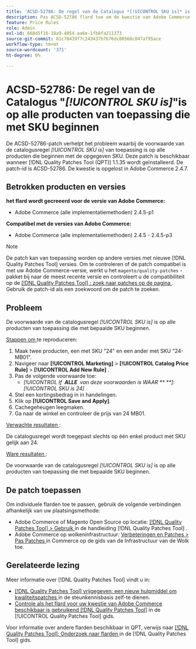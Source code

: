 ```yaml
---
title: 'ACSD-52786: De regel van de Catalogus *[!UICONTROL SKU is]* is op alle producten van toepassing die met SKU beginnen'
description: Pas ACSD-52786 flard toe om de kwestie van Adobe Commerce te bevestigen waar de voorwaarde van de catalogusregel *[!UICONTROL SKU is]* op alle producten van toepassing is die met bepaalde SKU beginnen.
feature: Price Rules
role: Admin
exl-id: 668d5f16-18a9-4054-aa6e-1fb8fa211373
source-git-commit: 81c78439f7c243437b7b76dc80560c847af95ace
workflow-type: tm+mt
source-wordcount: '371'
ht-degree: 0%

---
```


# ACSD-52786: De regel van de Catalogus &quot;*[!UICONTROL SKU is]*&quot;is op alle producten van toepassing die met SKU beginnen

De ACSD-52786-patch verhelpt het probleem waarbij de voorwaarde van de catalogusregel *[!UICONTROL SKU is]* van toepassing is op alle producten die beginnen met de opgegeven SKU. Deze patch is beschikbaar wanneer [!DNL Quality Patches Tool (QPT)] 1.1.35 wordt geïnstalleerd. De patch-id is ACSD-52786. De kwestie is opgelost in Adobe Commerce 2.4.7.

## Betrokken producten en versies

**het flard wordt gecreeerd voor de versie van Adobe Commerce:**

* Adobe Commerce (alle implementatiemethoden) 2.4.5-p1

**Compatibel met de versies van Adobe Commerce:**

* Adobe Commerce (alle implementatiemethoden) 2.4.5 - 2.4.5-p3

>[!NOTE]
>
>De patch kan van toepassing worden op andere versies met nieuwe [!DNL Quality Patches Tool] versies. Om te controleren of de patch compatibel is met uw Adobe Commerce-versie, werkt u het `magento/quality-patches` -pakket bij naar de meest recente versie en controleert u de compatibiliteit op de [[!DNL Quality Patches Tool] : zoek naar patches op de pagina ](https://experienceleague.adobe.com/tools/commerce-quality-patches/index.html) . Gebruik de patch-id als een zoekwoord om de patch te zoeken.

## Probleem

De voorwaarde van de catalogusregel *[!UICONTROL SKU is]* is op alle producten van toepassing die met bepaalde SKU beginnen.

<u> Stappen om </u> te reproduceren:

1. Maak twee producten, een met SKU &quot;24&quot; en een ander met SKU &quot;24-MB01&quot;.
1. Navigeer naar **[!UICONTROL Marketing]** > **[!UICONTROL Catalog Price Rule]** > **[!UICONTROL Add New Rule]** .
1. Pas de volgende voorwaarde toe:
   * *[!UICONTROL If **&#x200B; ALLE &#x200B;** van deze voorwaarden is WAAR **&#x200B; **]*: *[!UICONTROL SKU is 24]*
1. Stel een kortingsbedrag in in handelingen.
1. Klik op **[!UICONTROL Save and Apply]**.
1. Cachegeheugen leegmaken.
1. Ga naar de winkel en controleer de prijs van 24 MB01.

<u> Verwachte resultaten </u>:

De catalogusregel wordt toegepast slechts op één enkel product met SKU gelijk aan 24.

<u> Ware resultaten </u>:

De voorwaarde van de catalogusregel *[!UICONTROL SKU is]* is op alle producten van toepassing die met bepaalde SKU beginnen.

## De patch toepassen

Om individuele flarden toe te passen, gebruik de volgende verbindingen afhankelijk van uw plaatsingsmethode:

* Adobe Commerce of Magento Open Source op locatie: [[!DNL Quality Patches Tool]  > Gebruik ](/help/tools/quality-patches-tool/usage.md) in de handleiding [!DNL Quality Patches Tool] .
* Adobe Commerce op wolkeninfrastructuur: [ Verbeteringen en Patches > Pas Patches ](https://experienceleague.adobe.com/docs/commerce-cloud-service/user-guide/develop/upgrade/apply-patches.html) in Commerce op de gids van de Infrastructuur van de Wolk toe.

## Gerelateerde lezing

Meer informatie over [!DNL Quality Patches Tool] vindt u in:

* [[!DNL Quality Patches Tool]  vrijgegeven: een nieuw hulpmiddel om kwaliteitspatches ](https://experienceleague.adobe.com/en/docs/commerce-knowledge-base/kb/announcements/commerce-announcements/magento-quality-patches-released-new-tool-to-self-serve-quality-patches) in de steunkennisbasis zelf-te dienen.
* [ Controle als het flard voor uw kwestie van Adobe Commerce beschikbaar is gebruikend  [!DNL Quality Patches Tool]](/help/tools/quality-patches-tool/patches-available-in-qpt/check-patch-for-magento-issue-with-magento-quality-patches.md) in de [!UICONTROL Quality Patches Tool] gids.


Voor informatie over andere flarden beschikbaar in QPT, verwijs naar [[!DNL Quality Patches Tool]: Onderzoek naar flarden ](https://experienceleague.adobe.com/tools/commerce-quality-patches/index.html) in de [!DNL Quality Patches Tool] gids.
